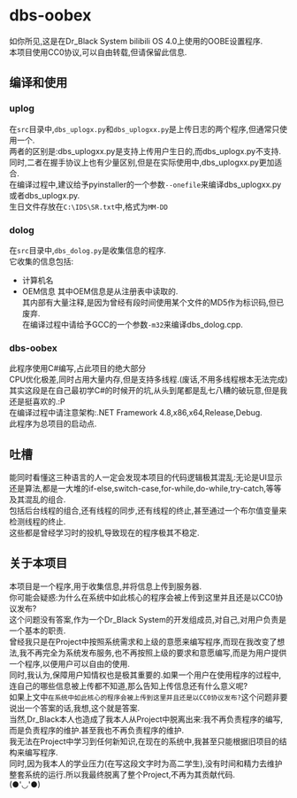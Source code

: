 # dbs-oobex
如你所见,这是在Dr_Black System bilibili OS 4.0上使用的OOBE设置程序.  
本项目使用CC0协议,可以自由转载,但请保留此信息.

## 编译和使用
### uplog
在`src`目录中,`dbs_uplogx.py`和`dbs_uplogxx.py`是上传日志的两个程序,但通常只使用一个.  
两者的区别是:dbs_uplogxx.py是支持上传用户生日的,而dbs_uplogx.py不支持.  
同时,二者在握手协议上也有少量区别,但是在实际使用中,dbs_uplogxx.py更加适合.  
在编译过程中,建议给予pyinstaller的一个参数`--onefile`来编译dbs_uplogxx.py或者dbs_uplogx.py.  
生日文件存放在`C:\IDS\SR.txt`中,格式为`MM-DD`  
### dolog
在`src`目录中,`dbs_dolog.py`是收集信息的程序.  
它收集的信息包括:
- 计算机名
- OEM信息
其中OEM信息是从注册表中读取的.  
其内部有大量注释,是因为曾经有段时间使用某个文件的MD5作为标识码,但已废弃.  
在编译过程中请给予GCC的一个参数`-m32`来编译dbs_dolog.cpp.  
### dbs-oobex
此程序使用C#编写,占此项目的绝大部分  
CPU优化极差,同时占用大量内存,但是支持多线程.(废话,不用多线程根本无法完成)  
其实这段是在自己最初学C#的时候开的坑,从头到尾都是乱七八糟的破玩意,但是我还是挺喜欢的.:P  
在编译过程中请注意架构:.NET Framework 4.8,x86,x64,Release,Debug.  
此程序为总项目的启动点.

## 吐槽
能同时看懂这三种语言的人一定会发现本项目的代码逻辑极其混乱:无论是UI显示还是算法,都是一大堆的if-else,switch-case,for-while,do-while,try-catch,等等及其混乱的组合.  
包括后台线程的组合,还有线程的同步,还有线程的终止,甚至通过一个布尔值变量来检测线程的终止.  
这些都是曾经学习时的投机,导致现在的程序极其不稳定.  

## 关于本项目
本项目是一个程序,用于收集信息,并将信息上传到服务器.  
你可能会疑惑:为什么在系统中如此核心的程序会被上传到这里并且还是以CC0协议发布?  
这个问题没有答案,作为一个Dr_Black System的开发组成员,对自己,对用户负责是一个基本的职责.  
曾经我只是在Project中按照系统需求和上级的意愿来编写程序,而现在我改变了想法,我不再完全为系统发布服务,也不再按照上级的要求和意愿编写,而是为用户提供一个程序,以便用户可以自由的使用.  
同时,我认为,保障用户知情权也是极其重要的.如果一个用户在使用程序的过程中,连自己的哪些信息被上传都不知道,那么告知上传信息还有什么意义呢?  
如果上文中`在系统中如此核心的程序会被上传到这里并且还是以CC0协议发布?`这个问题非要说出一个答案的话,我想,这个就是答案.  
当然,Dr_Black本人也造成了我本人从Project中脱离出来:我不再负责程序的编写,而是负责程序的维护.甚至我也不再负责程序的维护.  
我无法在Project中学习到任何新知识,在现在的系统中,我甚至只能根据旧项目的结构来编写程序.  
同时,因为我本人的学业压力(在写这段文字时为高二学生),没有时间和精力去维护整套系统的运行.所以我最终脱离了整个Project,不再为其贡献代码.  
(●'◡'●)  
